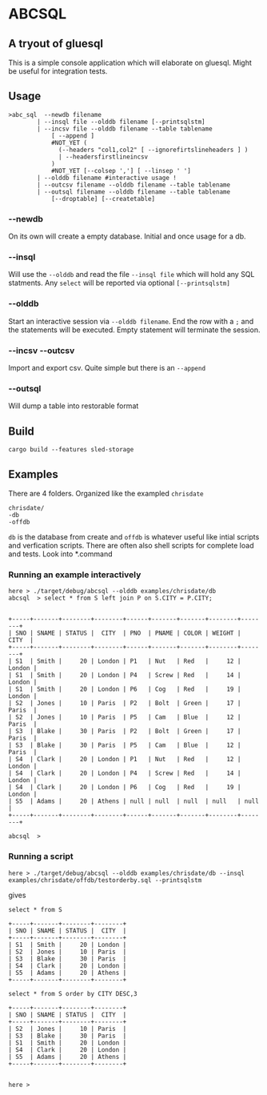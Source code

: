 # ABCSQL

## A tryout of gluesql

This is a simple console application which will elaborate on gluesql. Might be useful for integration tests.

## Usage

```
>abc_sql  --newdb filename
        | --insql file --olddb filename [--printsqlstm]
        | --incsv file --olddb filename --table tablename 
            [ --append ]
            #NOT_YET ( 
              (--headers "col1,col2" [ --ignorefirtslineheaders ] )
              | --headersfirstlineincsv 
            ) 
            #NOT_YET [--colsep ','] [ --linsep ' ']
        | --olddb filename #interactive usage !
        | --outcsv filename --olddb filename --table tablename
        | --outsql filename --olddb filename --table tablename
            [--droptable] [--createtable] 
```

### --newdb

On its own will create a empty database. Initial and once usage for a db.

### --insql

Will use the ``--olddb`` and read the file ``--insql file`` which will hold any SQL statments. Any ``select`` will be reported via optional ``[--printsqlstm]``

### --olddb

Start an interactive session via ``--olddb filename``. End the row with a ``;`` and the statements will be executed. Empty statement will terminate the session.

### --incsv --outcsv
Import and export csv. Quite simple but there is an ``--append``

### --outsql
Will dump a table into restorable format

## Build

```
cargo build --features sled-storage
```

## Examples

There are 4 folders. Organized like the exampled ``chrisdate``

```
chrisdate/
-db
-offdb
```

``db`` is the database from create and ``offdb`` is whatever useful like intial scripts and verfication scripts. There are often also shell scripts for complete load and tests. Look into *.command

### Running an example interactively

```
here > ./target/debug/abcsql --olddb examples/chrisdate/db
abcsql  > select * from S left join P on S.CITY = P.CITY;


+-----+-------+--------+--------+------+-------+-------+--------+--------+
| SNO | SNAME | STATUS |  CITY  | PNO  | PNAME | COLOR | WEIGHT |  CITY  |
+-----+-------+--------+--------+------+-------+-------+--------+--------+
| S1  | Smith |     20 | London | P1   | Nut   | Red   |     12 | London |
| S1  | Smith |     20 | London | P4   | Screw | Red   |     14 | London |
| S1  | Smith |     20 | London | P6   | Cog   | Red   |     19 | London |
| S2  | Jones |     10 | Paris  | P2   | Bolt  | Green |     17 | Paris  |
| S2  | Jones |     10 | Paris  | P5   | Cam   | Blue  |     12 | Paris  |
| S3  | Blake |     30 | Paris  | P2   | Bolt  | Green |     17 | Paris  |
| S3  | Blake |     30 | Paris  | P5   | Cam   | Blue  |     12 | Paris  |
| S4  | Clark |     20 | London | P1   | Nut   | Red   |     12 | London |
| S4  | Clark |     20 | London | P4   | Screw | Red   |     14 | London |
| S4  | Clark |     20 | London | P6   | Cog   | Red   |     19 | London |
| S5  | Adams |     20 | Athens | null | null  | null  | null   | null   |
+-----+-------+--------+--------+------+-------+-------+--------+--------+

abcsql  >
```

### Running a script

```
here > ./target/debug/abcsql --olddb examples/chrisdate/db --insql examples/chrisdate/offdb/testorderby.sql --printsqlstm
```
gives

```
select * from S

+-----+-------+--------+--------+
| SNO | SNAME | STATUS |  CITY  |
+-----+-------+--------+--------+
| S1  | Smith |     20 | London |
| S2  | Jones |     10 | Paris  |
| S3  | Blake |     30 | Paris  |
| S4  | Clark |     20 | London |
| S5  | Adams |     20 | Athens |
+-----+-------+--------+--------+

select * from S order by CITY DESC,3

+-----+-------+--------+--------+
| SNO | SNAME | STATUS |  CITY  |
+-----+-------+--------+--------+
| S2  | Jones |     10 | Paris  |
| S3  | Blake |     30 | Paris  |
| S1  | Smith |     20 | London |
| S4  | Clark |     20 | London |
| S5  | Adams |     20 | Athens |
+-----+-------+--------+--------+


here >
```
